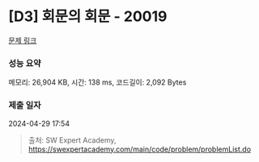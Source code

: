 # [D3] 회문의 회문 - 20019 

[문제 링크](https://swexpertacademy.com/main/code/problem/problemDetail.do?contestProbId=AY2hjCWKbykDFATh) 

### 성능 요약

메모리: 26,904 KB, 시간: 138 ms, 코드길이: 2,092 Bytes

### 제출 일자

2024-04-29 17:54



> 출처: SW Expert Academy, https://swexpertacademy.com/main/code/problem/problemList.do